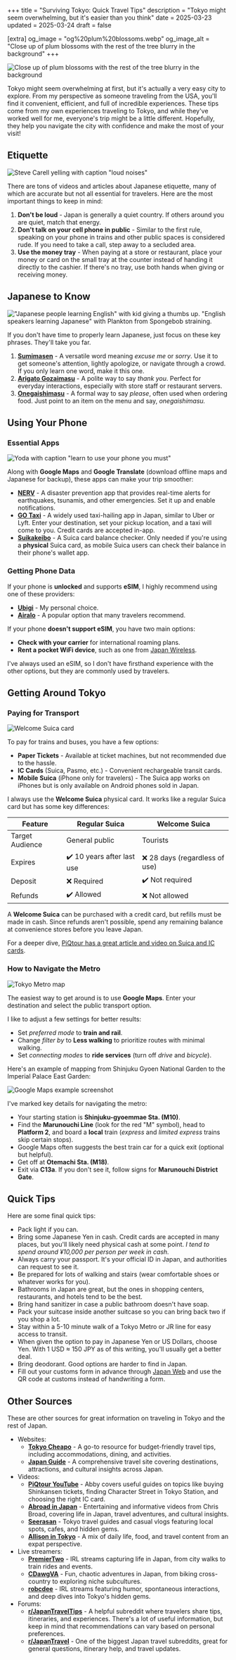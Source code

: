 +++
title = "Surviving Tokyo: Quick Travel Tips"
description = "Tokyo might seem overwhelming, but it's easier than you think"
date = 2025-03-23
updated = 2025-03-24
draft = false

[extra]
og_image = "og%20plum%20blossoms.webp"
og_image_alt = "Close up of plum blossoms with the rest of the tree blurry in the background"
+++

![Close up of plum blossoms with the rest of the tree blurry in the background](plum%20blossoms.webp)

Tokyo might seem overwhelming at first, but it's actually a very easy city to explore. From my perspective as someone traveling from the USA, you'll find it convenient, efficient, and full of incredible experiences. These tips come from my own experiences traveling to Tokyo, and while they've worked well for me, everyone's trip might be a little different. Hopefully, they help you navigate the city with confidence and make the most of your visit!

## Etiquette

![Steve Carell yelling with caption "loud noises"](loud%20noises.webp)

There are tons of videos and articles about Japanese etiquette, many of which are accurate but not all essential for travelers. Here are the most important things to keep in mind:

1. **Don't be loud** - Japan is generally a quiet country. If others around you are quiet, match that energy.
2. **Don't talk on your cell phone in public** - Similar to the first rule, speaking on your phone in trains and other public spaces is considered rude. If you need to take a call, step away to a secluded area.
3. **Use the money tray** - When paying at a store or restaurant, place your money or card on the small tray at the counter instead of handing it directly to the cashier. If there's no tray, use both hands when giving or receiving money.

## Japanese to Know

!["Japanese people learning English" with kid giving a thumbs up. "English speakers learning Japanese" with Plankton from Spongebob straining.](learning%20japanese.webp)

If you don't have time to properly learn Japanese, just focus on these key phrases. They'll take you far.

1. **[Sumimasen](https://www.youtube.com/watch?v=EpGcxg9i0QI)** - A versatile word meaning *excuse me* or *sorry*. Use it to get someone's attention, lightly apologize, or navigate through a crowd. If you only learn one word, make it this one.
2. **[Arigato Gozaimasu](https://www.youtube.com/watch?v=wYPEdMdyMLg)** - A polite way to say *thank you*. Perfect for everyday interactions, especially with store staff or restaurant servers.
3. **[Onegaishimasu](https://www.youtube.com/watch?v=GUgfrtPTBGo)** - A formal way to say *please*, often used when ordering food. Just point to an item on the menu and say, *onegaishimasu.*

## Using Your Phone

### Essential Apps

![Yoda with caption "learn to use your phone you must"](learn%20to%20use%20your%20phone.webp)

Along with **Google Maps** and **Google Translate** (download offline maps and Japanese for backup), these apps can make your trip smoother:

* **[NERV](https://nerv.app/en/)** - A disaster prevention app that provides real-time alerts for earthquakes, tsunamis, and other emergencies. Set it up and enable notifications.
* **[GO Taxi](https://go.goinc.jp/lp/inbound)** - A widely used taxi-hailing app in Japan, similar to Uber or Lyft. Enter your destination, set your pickup location, and a taxi will come to you. Credit cards are accepted in-app.
* **[Suikakeibo](https://suikakeibo.jp/en)** - A Suica card balance checker. Only needed if you're using a **physical** Suica card, as mobile Suica users can check their balance in their phone's wallet app.

### Getting Phone Data  

If your phone is **unlocked** and supports **eSIM**, I highly recommend using one of these providers:  

* **[Ubigi](https://www.ubigi.com/)** - My personal choice.
* **[Airalo](https://www.airalo.com/)** - A popular option that many travelers recommend.

If your phone **doesn't support eSIM**, you have two main options:  

* **Check with your carrier** for international roaming plans.
* **Rent a pocket WiFi device**, such as one from [Japan Wireless](https://www.japan-wireless.com/en).

I've always used an eSIM, so I don't have firsthand experience with the other options, but they are commonly used by travelers.

## Getting Around Tokyo

### Paying for Transport

![Welcome Suica card](welcome%20suica%20card.webp)

To pay for trains and buses, you have a few options:

* **Paper Tickets** - Available at ticket machines, but not recommended due to the hassle.
* **IC Cards** (Suica, Pasmo, etc.) - Convenient rechargeable transit cards.
* **Mobile Suica** (iPhone only for travelers) - The Suica app works on iPhones but is only available on Android phones sold in Japan.

I always use the **Welcome Suica** physical card. It works like a regular Suica card but has some key differences:

| Feature | Regular Suica | Welcome Suica |
| --- | --- | --- |
| Target Audience | General public | Tourists |
| Expires | ✔️ 10 years after last use | ❌ 28 days (regardless of use) |
| Deposit | ❌ Required | ✔️ Not required |
| Refunds | ✔️ Allowed | ❌ Not allowed |

A **Welcome Suica** can be purchased with a credit card, but refills must be made in cash. Since refunds aren't possible, spend any remaining balance at convenience stores before you leave Japan.

For a deeper dive, [PiQtour has a great article and video on Suica and IC cards](https://piqtour.com/iccards/).

### How to Navigate the Metro

![Tokyo Metro map](tokyo%20metro.webp)

The easiest way to get around is to use **Google Maps**. Enter your destination and select the public transport option.

I like to adjust a few settings for better results:

* Set *preferred mode* to **train and rail**.
* Change *filter by* to **Less walking** to prioritize routes with minimal walking.
* Set *connecting modes* to **ride services** (turn off *drive* and *bicycle*).

Here's an example of mapping from Shinjuku Gyoen National Garden to the Imperial Palace East Garden:

![Google Maps example screenshot](google%20maps%20example.webp)

I've marked key details for navigating the metro:

* Your starting station is **Shinjuku-gyoemmae Sta. (M10)**. 
* Find the **Marunouchi Line** (look for the red "M" symbol), head to **Platform 2**, and board a **local** train (*express* and *limited express* trains skip certain stops).
* Google Maps often suggests the best train car for a quick exit (optional but helpful).
* Get off at **Otemachi Sta. (M18)**.
* Exit via **C13a**. If you don't see it, follow signs for **Marunouchi District Gate**.

## Quick Tips

Here are some final quick tips:

* Pack light if you can.
* Bring some Japanese Yen in cash. Credit cards are accepted in many places, but you'll likely need physical cash at some point. *I tend to spend around ¥10,000 per person per week in cash.*
* Always carry your passport. It's your official ID in Japan, and authorities can request to see it.
* Be prepared for lots of walking and stairs (wear comfortable shoes or whatever works for you).
* Bathrooms in Japan are great, but the ones in shopping centers, restaurants, and hotels tend to be the best.
* Bring hand sanitizer in case a public bathroom doesn't have soap.
* Pack your suitcase inside another suitcase so you can bring back two if you shop a lot.
* Stay within a 5-10 minute walk of a Tokyo Metro or JR line for easy access to transit.
* When given the option to pay in Japanese Yen or US Dollars, choose Yen. With 1 USD ≈ 150 JPY as of this writing, you'll usually get a better deal.
* Bring deodorant. Good options are harder to find in Japan.
* Fill out your customs form in advance through [Japan Web](https://www.vjw.digital.go.jp/) and use the QR code at customs instead of handwriting a form.

## Other Sources

These are other sources for great information on traveling in Tokyo and the rest of Japan.

* Websites:
    * **[Tokyo Cheapo](https://tokyocheapo.com/)** - A go-to resource for budget-friendly travel tips, including accommodations, dining, and activities.
    * **[Japan Guide](https://www.japan-guide.com/)** - A comprehensive travel site covering destinations, attractions, and cultural insights across Japan.
* Videos:
    * **[PiQtour YouTube](https://www.youtube.com/@piqtourjapan)** - Abby covers useful guides on topics like buying Shinkansen tickets, finding Character Street in Tokyo Station, and choosing the right IC card.
    * **[Abroad in Japan](https://www.youtube.com/@AbroadinJapan)** - Entertaining and informative videos from Chris Broad, covering life in Japan, travel adventures, and cultural insights.
    * **[Seerasan](https://www.youtube.com/@seerasan)** - Tokyo travel guides and casual vlogs featuring local spots, cafes, and hidden gems.
    * **[Allison in Tokyo](https://www.youtube.com/@AllisoninTokyo)** - A mix of daily life, food, and travel content from an expat perspective.
* Live streamers:
    * **[PremierTwo](https://www.twitch.tv/premiertwo)** - IRL streams capturing life in Japan, from city walks to train rides and events.
    * **[CDawgVA](https://www.twitch.tv/cdawgva)** - Fun, chaotic adventures in Japan, from biking cross-country to exploring niche subcultures.
    * **[robcdee](https://www.twitch.tv/robcdee)** - IRL streams featuring humor, spontaneous interactions, and deep dives into Tokyo's hidden gems.
* Forums:  
    * **[r/JapanTravelTips](https://www.reddit.com/r/JapanTravelTips/)** - A helpful subreddit where travelers share tips, itineraries, and experiences. There's a lot of useful information, but keep in mind that recommendations can vary based on personal preferences.
    * **[r/JapanTravel](https://www.reddit.com/r/JapanTravel)** - One of the biggest Japan travel subreddits, great for general questions, itinerary help, and travel updates.
